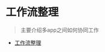 # 工作流整理

> 主要介绍多app之间如何协同工作

<!--ts-->
* [工作流整理](#工作流整理)

<!-- Created by https://github.com/ekalinin/github-markdown-toc -->
<!-- Added by: kuanhsiaokuo, at: Sun Jun 26 16:02:29 CST 2022 -->

<!--te-->
